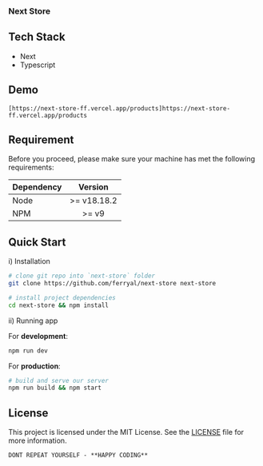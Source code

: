 ### Next Store

## Tech Stack
- Next
- Typescript

## Demo
```
[https://next-store-ff.vercel.app/products]https://next-store-ff.vercel.app/products
```

## Requirement

Before you proceed, please make sure your machine has met the following requirements:

| Dependency |   Version   |
| ---------- | :---------: |
| Node       | >= v18.18.2 |
| NPM        |    >= v9    |

## Quick Start

i) Installation

```bash
# clone git repo into `next-store` folder
git clone https://github.com/ferryal/next-store next-store

# install project dependencies
cd next-store && npm install
```

ii) Running app

For **development**:

```bash
npm run dev
```

For **production**:

```bash
# build and serve our server
npm run build && npm start
```
## License

This project is licensed under the MIT License. See the [LICENSE](LICENSE) file for more information.

```
DONT REPEAT YOURSELF - **HAPPY CODING**
```